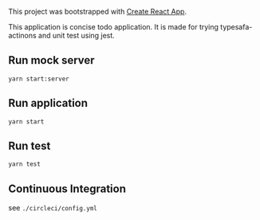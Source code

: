 This project was bootstrapped with [Create React App](https://github.com/facebook/create-react-app).

This application is concise todo application. 
It is made for trying typesafa-actinons and unit test using jest.

## Run mock server

```
yarn start:server
```

## Run application

```
yarn start
```

## Run test

```
yarn test
```

## Continuous Integration

see `./circleci/config.yml`
